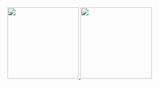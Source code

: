 <div>
  
  <a href="https://github.com/oparyzek"> 
  <img height="160em" src="https://github-readme-stats.vercel.app/api?username=oparyzek&show_icons=true&theme=github_dark&include_all_commits=true&count_private=true"/> 
  <img height="160em" src="https://github-readme-stats.vercel.app/api/top-langs/?username=oparyzek&layout-compact&langs_count=14&theme=github_dark" /> 
  

</div>

